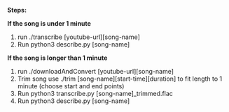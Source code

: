 **Steps:**

**If the song is under 1 minute**

1. run ./transcribe [youtube-url][song-name]
2. Run python3 describe.py [song-name]

**If the song is longer than 1 minute**

1. run ./downloadAndConvert [youtube-url][song-name]
2. Trim song use ./trim [song-name][start-time][duration] to fit length to 1 minute (choose start and end points)
3. Run python3 transcribe.py [song-name]\_trimmed.flac
4. Run python3 describe.py [song-name]
